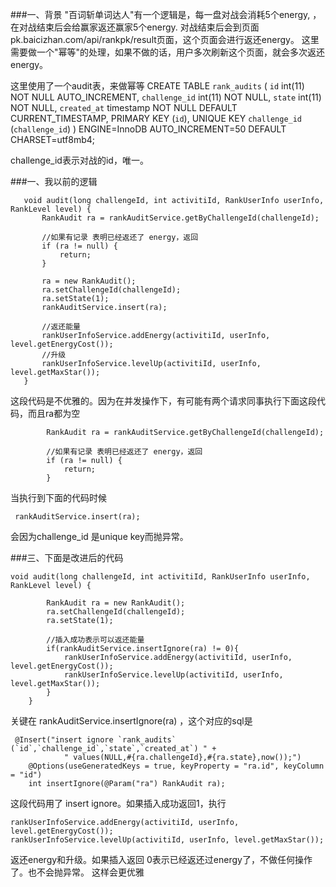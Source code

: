 ###一、背景
"百词斩单词达人"有一个逻辑是，每一盘对战会消耗5个energy, ，在对战结束后会给赢家返还赢家5个energy.
对战结束后会到页面pk.baicizhan.com/api/rankpk/result页面，这个页面会进行返还energy。
这里需要做一个"幂等"的处理，如果不做的话，用户多次刷新这个页面，就会多次返还energy。


这里使用了一个audit表，来做幂等
CREATE TABLE `rank_audits` (
  `id` int(11) NOT NULL AUTO_INCREMENT,
  `challenge_id` int(11) NOT NULL,
  `state` int(11) NOT NULL,
  `created_at` timestamp NOT NULL DEFAULT CURRENT_TIMESTAMP,
  PRIMARY KEY (`id`),
  UNIQUE KEY `challenge_id` (`challenge_id`)
) ENGINE=InnoDB AUTO_INCREMENT=50 DEFAULT CHARSET=utf8mb4;

challenge_id表示对战的id，唯一。

###一、我以前的逻辑
 ```
    void audit(long challengeId, int activitiId, RankUserInfo userInfo, RankLevel level) {
        RankAudit ra = rankAuditService.getByChallengeId(challengeId);
        
        //如果有记录 表明已经返还了 energy，返回
        if (ra != null) {
            return;
        }
        
        ra = new RankAudit();
        ra.setChallengeId(challengeId);
        ra.setState(1);
        rankAuditService.insert(ra);

        //返还能量
        rankUserInfoService.addEnergy(activitiId, userInfo, level.getEnergyCost());
        //升级
        rankUserInfoService.levelUp(activitiId, userInfo, level.getMaxStar());
    }
```

这段代码是不优雅的。因为在并发操作下，有可能有两个请求同事执行下面这段代码，而且ra都为空
```
        RankAudit ra = rankAuditService.getByChallengeId(challengeId);
        
        //如果有记录 表明已经返还了 energy，返回
        if (ra != null) {
            return;
        }
```

当执行到下面的代码时候
```$xslt
 rankAuditService.insert(ra);
```
会因为challenge_id 是unique key而抛异常。



###三、下面是改进后的代码
```$xslt
void audit(long challengeId, int activitiId, RankUserInfo userInfo, RankLevel level) {

        RankAudit ra = new RankAudit();
        ra.setChallengeId(challengeId);
        ra.setState(1);

        //插入成功表示可以返还能量
        if(rankAuditService.insertIgnore(ra) != 0){ 
            rankUserInfoService.addEnergy(activitiId, userInfo, level.getEnergyCost());
            rankUserInfoService.levelUp(activitiId, userInfo, level.getMaxStar());
        }
    }
```
关键在
rankAuditService.insertIgnore(ra) ，这个对应的sql是
```$xslt
 @Insert("insert ignore `rank_audits` (`id`,`challenge_id`,`state`,`created_at`) " +
            " values(NULL,#{ra.challengeId},#{ra.state},now());")
    @Options(useGeneratedKeys = true, keyProperty = "ra.id", keyColumn = "id")
    int insertIgnore(@Param("ra") RankAudit ra);
```

这段代码用了 insert ignore。如果插入成功返回1，执行  
```$xslt
rankUserInfoService.addEnergy(activitiId, userInfo, level.getEnergyCost());
rankUserInfoService.levelUp(activitiId, userInfo, level.getMaxStar());
```
返还energy和升级。如果插入返回 0表示已经返还过energy了，不做任何操作了。也不会抛异常。
这样会更优雅








 
    